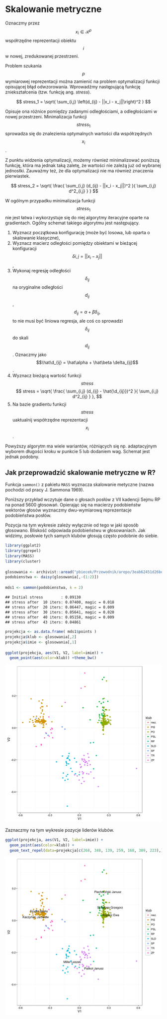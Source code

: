# Skalowanie metryczne

Oznaczmy przez $$x_i \in \mathcal R^p$$ współrzędne reprezentacji obiektu $$i$$ w nowej, zredukowanej przestrzeni.

Problem szukania $$p$$ wymiarowej reprezentacji można zamienić na problem optymalizacji funkcji opisującej błąd odwzorowania. Wprowadźmy następującą funkcję zniekształcenia (tzw. funkcję ang. *stress*).

$$
stress_1 = \sqrt{ \sum_{i,j} \left(d_{ij} - ||x_i - x_j||\right)^2 }
$$

Opisuje ona różnice pomiędzy zadanymi odległościami, a odległościami w nowej przestrzeni. Minimalizacja funkcji $$stress_1$$ sprowadza się do znalezienia optymalnych wartości dla współrzędnych $$x_i$$. 

Z punktu widzenia optymalizacji, możemy również minimalizować poniższą funkcję, która ma jednak taką zaletę, że wartości nie zależą już od wybranej jednostki. Zauważmy też, że dla optymalizacji nie ma również znaczenia pierwiastek. 

$$
stress_2 = \sqrt{ \frac{ \sum_{i,j} (d_{ij} - ||x_i - x_j||)^2 }{ \sum_{i,j} d^2_{i,j} } }
$$


W ogólnym przypadku minimalizacja funkcji $$stress_1$$ nie jest łatwa i wykorzystuje się do niej algorytmy iteracyjne oparte na gradientach. Ogólny schemat takiego algorytmu jest następujący.

1. Wyznacz początkowa konfigurację (może być losowa, lub oparta o skalowanie klasyczne),
2. Wyznacz macierz odległości pomiędzy obiektami w bieżącej konfiguracji $$\delta{i,j} = ||x_i - x_j||$$,
3. Wykonaj regresję odległości $$\delta_{ij}$$ na oryginalne odległości $$d_{ij}$$,
$$
d_{ij} = \alpha + \beta \delta_{ij},
$$
to nie musi być liniowa regresja, ale coś co sprowadzi $$\delta_{ij}$$ do skali $$d_{ij}$$. Oznaczmy jako $$\hat\d_{ij} = \hat\alpha + \hat\beta \delta_{ij}$$.
4. Wyznacz bieżącą wartość funkcji $$stress$$
$$
stress = \sqrt{ \frac{ \sum_{i,j} (d_{ij} - \hat{\d_{ij}})^2 }{ \sum_{i,j} d^2_{ij} } },
$$
5. Na bazie gradientu funkcji $$stress$$ uaktualnij współrzędne reprezentacji $$x_i$$. 

Powyższy algorytm ma wiele wariantów, różniących się np. adaptacyjnym wyborem długości kroku w punkcie 5 lub dodaniem wag. Schemat jest jednak podobny.


## Jak przeprowadzić skalowanie metryczne w R?

Funkcja `sammon()` z pakietu `MASS` wyznacza skalowanie metyczne (nazwa pochodzi od pracy J. Sammona 1969).

Poniższy przykład wczytuje dane o głosach posłów z VII kadencji Sejmu RP na ponad 5600 głosowań. Opierając się na macierzy podobieństw wektorów głosów wyznaczmy dwu-wymiarową reprezentacje podobieństwa posłów. 

Pozycja na tym wykresie zależy wyłącznie od tego w jaki sposób głosowano. Bliskość odpowiada podobieństwu w głosowaniach. Jak widzimy, posłowie tych samych klubów głosują często podobnie do siebie.


```r
library(ggplot2)
library(ggrepel)
library(MASS)
library(cluster)

glosowania <- archivist::aread("pbiecek/Przewodnik/arepo/3eab62451d26be6d14fe99dda69675ca")
podobienstwa <- daisy(glosowania[,-(1:2)])

mds1 <- sammon(podobienstwa, k = 2)
```

```
## Initial stress        : 0.09130
## stress after  10 iters: 0.07400, magic = 0.018
## stress after  20 iters: 0.06447, magic = 0.009
## stress after  30 iters: 0.05641, magic = 0.020
## stress after  40 iters: 0.05158, magic = 0.009
## stress after  43 iters: 0.04861
```

```r
projekcja <- as.data.frame( mds1$points )
projekcja$klub <- glosowania[,2]
projekcja$imie <- glosowania[,1]

ggplot(projekcja, aes(V1, V2, label=imie)) + 
  geom_point(aes(color=klub)) +theme_bw()
```

![plot of chunk glosowania](figure/glosowania-1.svg)

Zaznaczmy na tym wykresie pozycje liderów klubów.


```r
ggplot(projekcja, aes(V1, V2, label=imie)) + 
  geom_point(aes(color=klub)) +
  geom_text_repel(data=projekcja[c(268, 348, 139, 259, 168, 309, 223),]) +theme_bw()
```

![plot of chunk glosowania2](figure/glosowania2-1.svg)

